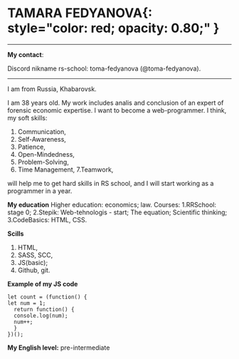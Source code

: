 # __TAMARA FEDYANOVA__{: style="color: red; opacity: 0.80;" }

*********************
**My contact**: 

Discord nikname rs-school: toma-fedyanova (@toma-fedyanova).
****
 
 I am from Russia, Khabarovsk. 

 I am 38 years old. My work includes analis and conclusion of an expert of forensic economic expertise. 
I want to become a web-programmer. I think, my soft skills:
1. Communication,
2. Self-Awareness,
3. Patience,
4. Open-Mindedness,
5. Problem-Solving,
6. Time Management,
7.Teamwork,

will help me to get hard skills in RS school, and I will start working as a programmer in a year.

**My education**
Higher education: 
economics; 
law.
Courses:
1.RRSchool: stage 0;
2.Stepik: Web-tehnologis - start; The equation; Scientific thinking;
3.CodeBasics: HTML, CSS.

**Scills**
1. HTML,
2. SASS, SCC,
3. JS(basic);
4. Github, git.

**Example of my JS code**
```
let count = (function() {
let num = 1;
  return function() {
  console.log(num);
  num++;
  }
})();
```
**My English level:** 
pre-intermediate
